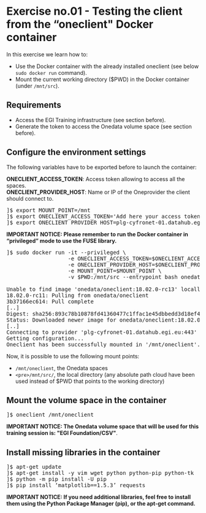 # Exercise no.01 - Testing the client from the “oneclient" Docker container

In this exercise we learn how to: 
* Use the Docker container with the already installed oneclient (see below `sudo docker run` command).
* Mount the current working directory ($PWD) in the Docker container (under `/mnt/src`).

## Requirements
* Access the EGI Training infrastructure (see section before).
* Generate the token to access the Onedata volume space (see section before).

## Configure the environment settings
The following variables have to be exported before to launch the container:

<b>ONECLIENT_ACCESS_TOKEN</b>: Access token allowing to access all the spaces.</br>
<b>ONECLIENT_PROVIDER_HOST</b>: Name or IP of the Oneprovider the client should connect to.

<pre>
]$ export MOUNT_POINT=/mnt
]$ export ONECLIENT_ACCESS_TOKEN='Add here your access token'
]$ export ONECLIENT_PROVIDER_HOST=plg-cyfronet-01.datahub.egi.eu
</pre>

<b>IMPORTANT NOTICE: Please remember to run the Docker container in “privileged” mode to use the FUSE library.</b>

<pre>
]$ sudo docker run -it --privileged \
                   -e ONECLIENT_ACCESS_TOKEN=$ONECLIENT_ACCESS_TOKEN \
                   -e ONECLIENT_PROVIDER_HOST=$ONECLIENT_PROVIDER_HOST \
                   -e MOUNT_POINT=$MOUNT_POINT \
                   -v $PWD:/mnt/src --entrypoint bash onedata/oneclient:18.02.0-rc13    

Unable to find image 'onedata/oneclient:18.02.0-rc13' locally
18.02.0-rc11: Pulling from onedata/oneclient
3b37166ec614: Pull complete
[..]
Digest: sha256:893c78b10878fd41360477c1ffac1e45dbbedd3d18ef401213bb81c3d132b
Status: Downloaded newer image for onedata/oneclient:18.02.0-rc13
[..]
Connecting to provider 'plg-cyfronet-01.datahub.egi.eu:443' using session ID: '1993401975351113888'...
Getting configuration...
Oneclient has been successfully mounted in '/mnt/oneclient'.
</pre>

Now, it is possible to use the following mount points:
* `/mnt/oneclient`,  the Onedata spaces
* `<pre>/mnt/src/`, the local directory (any absolute path cloud have been used instead of $PWD that points to the working directory)


## Mount the volume space in the container

<pre>
]$ oneclient /mnt/oneclient
</pre>

<b>IMPORTANT NOTICE: The Onedata volume space that will be used for this training session is: "EGI Foundation/CSV"</b>.

## Install missing libraries in the container

<pre>
]$ apt-get update
]$ apt-get install -y vim wget python python-pip python-tk
]$ python -m pip install -U pip
]$ pip install ‘matplotlib==1.5.3’ requests
</pre>

<b>IMPORTANT NOTICE: If you need additional libraries, feel free to install them using the Python Package Manager (pip), or the apt-get command.</b>


